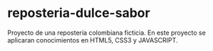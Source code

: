 # reposteria-dulce-sabor
Proyecto de una repostería colombiana ficticia.  En este proyecto se aplicaran conocimientos en HTML5, CSS3 y JAVASCRIPT. 
